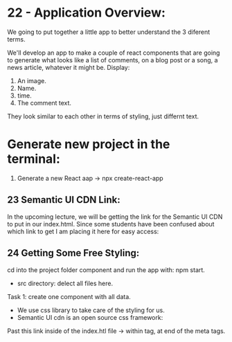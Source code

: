 # 22 - Application Overview:

We going to put together a little app to better understand the 3 diferent terms.

We'll develop an app to make a couple of react components that are going to generate what looks like a list of comments, on a blog post or a song, a news article, whatever it might be. Display:

1. An image.
2. Name.
3. time.
4. The comment text.

They look similar to each other in terms of styling, just differnt text.

# Generate new project in the terminal:

1. Generate a new React aap -> npx create-react-app

## 23 Semantic UI CDN Link:

In the upcoming lecture, we will be getting the link for the Semantic UI CDN to put in our index.html. Since some students have been confused about which link to get I am placing it here for easy access:

<link
  rel="stylesheet"
  href="https://cdnjs.cloudflare.com/ajax/libs/semantic-ui/2.4.1/semantic.min.css"
/>

## 24 Getting Some Free Styling:

cd into the project folder component and run the app with: npm start.

- src directory: delect all files here.

Task 1: create one component with all data.

- We use css library to take care of the styling for us.
- Semantic UI cdn is an open source css framework:

<link
  rel="stylesheet"
  href="https://cdnjs.cloudflare.com/ajax/libs/semantic-ui/2.4.1/semantic.min.css"
/>

Past this link inside of the index.htl file -> within <head> tag, at end of the meta tags.
